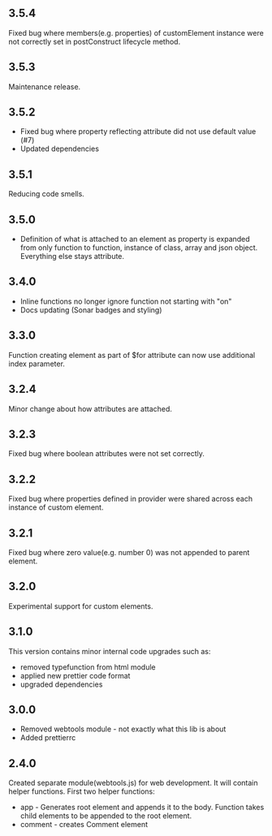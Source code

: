 ## 3.5.4

Fixed bug where members(e.g. properties) of customElement instance were not correctly set in postConstruct lifecycle method.

## 3.5.3

Maintenance release.

## 3.5.2

* Fixed bug where property reflecting attribute did not use default value (#7)
* Updated dependencies

## 3.5.1

Reducing code smells.

## 3.5.0

* Definition of what is attached to an element as property is expanded from only function to function, instance of
  class, array and json object. Everything else stays attribute.

## 3.4.0

* Inline functions no longer ignore function not starting with "on"
* Docs updating (Sonar badges and styling)

## 3.3.0

Function creating element as part of $for attribute can now use additional index parameter.

## 3.2.4

Minor change about how attributes are attached.

## 3.2.3

Fixed bug where boolean attributes were not set correctly.

## 3.2.2

Fixed bug where properties defined in provider were shared across each instance of custom element.

## 3.2.1

Fixed bug where zero value(e.g. number 0) was not appended to parent element.

## 3.2.0

Experimental support for custom elements.

## 3.1.0

This version contains minor internal code upgrades such as:

* removed typefunction from html module
* applied new prettier code format
* upgraded dependencies

## 3.0.0

* Removed webtools module - not exactly what this lib is about
* Added prettierrc

## 2.4.0

Created separate module(webtools.js) for web development. It will contain helper functions. First two helper functions:

* app - Generates root element and appends it to the body. Function takes child elements to be appended to the root
  element.
* comment - creates Comment element